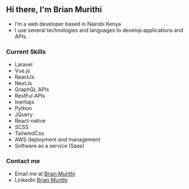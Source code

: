 ## Hi there, I'm Brian Murithi

-  I’m a web developer based in Nairobi Kenya
-  I use several technologies and languages to develop applications and APIs.  
### Current Skills
- Laravel
- Vue.js
- ReactJs
- NextJs
- GraphQL APIs
- RestFul APIs
- Inertiajs
- Python
- JQuery
- React-native
- SCSS
- TailwindCss
- AWS deployment and management
- Software as a service (Saas)
### Contact me
-  Email me at [Brian Murithi](mailto:brianmurithi65@gmail.com?subject=[GitHub])
-  LinkedIn [Brian Murithi](https://www.linkedin.com/in/brian-murithi-97ba53164/)


<!--
**brianmureithi/brianmureithi** is a ✨ _special_ ✨ repository because its `README.md` (this file) appears on your GitHub profile.

Here are some ideas to get you started:

- 🔭 I’m currently working on ...
-  I’m currently learning ...
- 👯 I’m looking to collaborate on ...
- 🤔 I’m looking for help with ...
- 💬 Ask me about ...
- 📫 How to reach me: ...
- 😄 Pronouns: ...
- ⚡ Fun fact: ...
-->
